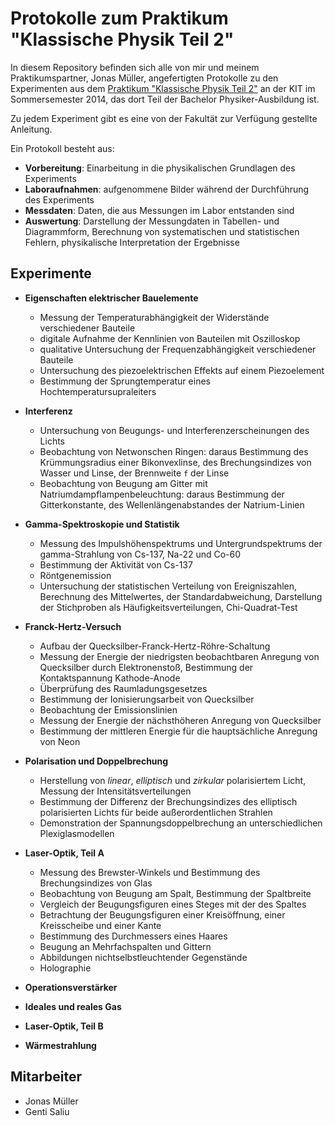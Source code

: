 # Protokolle zum Praktikum "Klassische Physik Teil 2"
In diesem Repository befinden sich alle von mir und meinem Praktikumspartner, Jonas Müller, angefertigten Protokolle zu den Experimenten aus dem [Praktikum "Klassische Physik Teil 2"](http://www-ekp.physik.uni-karlsruhe.de/~simonis/praktikum/p2/p2-index.html) an der KIT im Sommersemester 2014, das dort Teil der Bachelor Physiker-Ausbildung ist.

Zu jedem Experiment gibt es eine von der Fakultät zur Verfügung gestellte Anleitung.

Ein Protokoll besteht aus:
- **Vorbereitung**: Einarbeitung in die physikalischen Grundlagen des Experiments
- **Laboraufnahmen**: aufgenommene Bilder während der Durchführung des Experiments
- **Messdaten**: Daten, die aus Messungen im Labor entstanden sind
- **Auswertung**: Darstellung der Messungdaten in Tabellen- und Diagrammform, Berechnung von systematischen und statistischen Fehlern, physikalische Interpretation der Ergebnisse

## Experimente

- **Eigenschaften elektrischer Bauelemente**
   - Messung der Temperaturabhängigkeit der Widerstände verschiedener Bauteile
   - digitale Aufnahme der Kennlinien von Bauteilen mit Oszilloskop
   - qualitative Untersuchung der Frequenzabhängigkeit verschiedener Bauteile
   - Untersuchung des piezoelektrischen Effekts auf einem Piezoelement
   - Bestimmung der Sprungtemperatur eines Hochtemperatursupraleiters
   
- **Interferenz**
  - Untersuchung von Beugungs- und Interferenzerscheinungen des Lichts
  - Beobachtung von Netwonschen Ringen: daraus Bestimmung des Krümmungsradius einer Bikonvexlinse, des Brechungsindizes von Wasser und Linse, der Brennweite `f` der Linse
  - Beobachtung von Beugung am Gitter mit Natriumdampflampenbeleuchtung: daraus Bestimmung der Gitterkonstante, des Wellenlängenabstandes der Natrium-Linien

- **Gamma-Spektroskopie und Statistik**
  - Messung des Impulshöhenspektrums und Untergrundspektrums der gamma-Strahlung von Cs-137, Na-22 und Co-60
  - Bestimmung der Aktivität von Cs-137
  - Röntgenemission
  - Untersuchung der statistischen Verteilung von Ereigniszahlen, Berechnung des Mittelwertes, der Standardabweichung, Darstellung der Stichproben als Häufigkeitsverteilungen, Chi-Quadrat-Test
  
- **Franck-Hertz-Versuch**
  - Aufbau der Quecksilber-Franck-Hertz-Röhre-Schaltung
  - Messung der Energie der niedrigsten beobachtbaren Anregung von Quecksilber durch Elektronenstoß, Bestimmung der Kontaktspannung Kathode-Anode
  - Überprüfung des Raumladungsgesetzes
  - Bestimmung der Ionisierungsarbeit von Quecksilber
  - Beobachtung der Emissionslinien
  - Messung der Energie der nächsthöheren Anregung von Quecksilber
  - Bestimmung der mittleren Energie für die hauptsächliche Anregung von Neon

- **Polarisation und Doppelbrechung**
  - Herstellung von _linear_, _elliptisch_ und _zirkular_ polarisiertem Licht, Messung der Intensitätsverteilungen
  - Bestimmung der Differenz der Brechungsindizes des elliptisch polarisierten Lichts für beide außerordentlichen Strahlen
  - Demonstration der Spannungsdoppelbrechung an unterschiedlichen Plexiglasmodellen

- **Laser-Optik, Teil A**
  - Messung des Brewster-Winkels und Bestimmung des Brechungsindizes von Glas
  - Beobachtung von Beugung am Spalt, Bestimmung der Spaltbreite
  - Vergleich der Beugungsfiguren eines Steges mit der des Spaltes
  - Betrachtung der Beugungsfiguren einer Kreisöffnung, einer Kreisscheibe und einer Kante
  - Bestimmung des Durchmessers eines Haares
  - Beugung an Mehrfachspalten und Gittern
  - Abbildungen nichtselbstleuchtender Gegenstände
  - Holographie

- **Operationsverstärker**
- **Ideales und reales Gas**
- **Laser-Optik, Teil B**
- **Wärmestrahlung**

## Mitarbeiter
- Jonas Müller
- Genti Saliu
